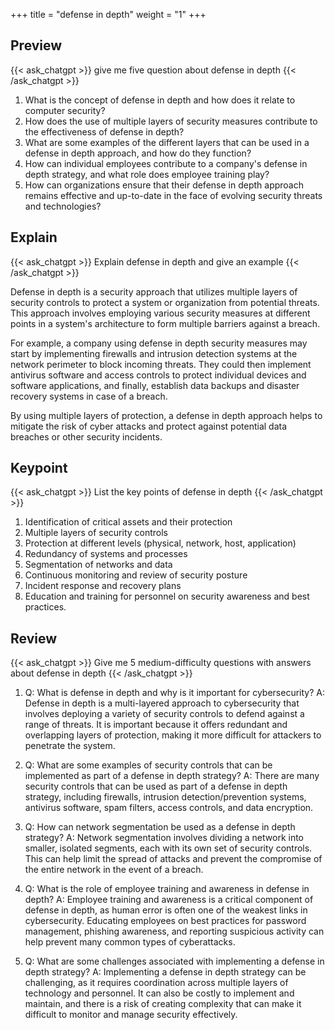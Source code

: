 +++
title = "defense in depth"
weight = "1"
+++
## Preview
{{< ask_chatgpt >}}
give me five question about defense in depth
{{< /ask_chatgpt >}}

1. What is the concept of defense in depth and how does it relate to computer security?
2. How does the use of multiple layers of security measures contribute to the effectiveness of defense in depth?
3. What are some examples of the different layers that can be used in a defense in depth approach, and how do they function?
4. How can individual employees contribute to a company's defense in depth strategy, and what role does employee training play?
5. How can organizations ensure that their defense in depth approach remains effective and up-to-date in the face of evolving security threats and technologies?   

## Explain
{{< ask_chatgpt >}}
Explain defense in depth and give an example
{{< /ask_chatgpt >}}

Defense in depth is a security approach that utilizes multiple layers of security controls to protect a system or organization from potential threats. This approach involves employing various security measures at different points in a system's architecture to form multiple barriers against a breach.

For example, a company using defense in depth security measures may start by implementing firewalls and intrusion detection systems at the network perimeter to block incoming threats. They could then implement antivirus software and access controls to protect individual devices and software applications, and finally, establish data backups and disaster recovery systems in case of a breach.

By using multiple layers of protection, a defense in depth approach helps to mitigate the risk of cyber attacks and protect against potential data breaches or other security incidents.   

## Keypoint
{{< ask_chatgpt >}}
List the key points of defense in depth
{{< /ask_chatgpt >}}

1. Identification of critical assets and their protection
2. Multiple layers of security controls
3. Protection at different levels (physical, network, host, application)
4. Redundancy of systems and processes
5. Segmentation of networks and data
6. Continuous monitoring and review of security posture
7. Incident response and recovery plans
8. Education and training for personnel on security awareness and best practices.   

## Review
{{< ask_chatgpt >}}
Give me 5 medium-difficulty questions with answers about defense in depth
{{< /ask_chatgpt >}}

1. Q: What is defense in depth and why is it important for cybersecurity?
   A: Defense in depth is a multi-layered approach to cybersecurity that involves deploying a variety of security controls to defend against a range of threats. It is important because it offers redundant and overlapping layers of protection, making it more difficult for attackers to penetrate the system.

2. Q: What are some examples of security controls that can be implemented as part of a defense in depth strategy?
   A: There are many security controls that can be used as part of a defense in depth strategy, including firewalls, intrusion detection/prevention systems, antivirus software, spam filters, access controls, and data encryption.

3. Q: How can network segmentation be used as a defense in depth strategy?
   A: Network segmentation involves dividing a network into smaller, isolated segments, each with its own set of security controls. This can help limit the spread of attacks and prevent the compromise of the entire network in the event of a breach.

4. Q: What is the role of employee training and awareness in defense in depth?
   A: Employee training and awareness is a critical component of defense in depth, as human error is often one of the weakest links in cybersecurity. Educating employees on best practices for password management, phishing awareness, and reporting suspicious activity can help prevent many common types of cyberattacks.

5. Q: What are some challenges associated with implementing a defense in depth strategy?
   A: Implementing a defense in depth strategy can be challenging, as it requires coordination across multiple layers of technology and personnel. It can also be costly to implement and maintain, and there is a risk of creating complexity that can make it difficult to monitor and manage security effectively.   

